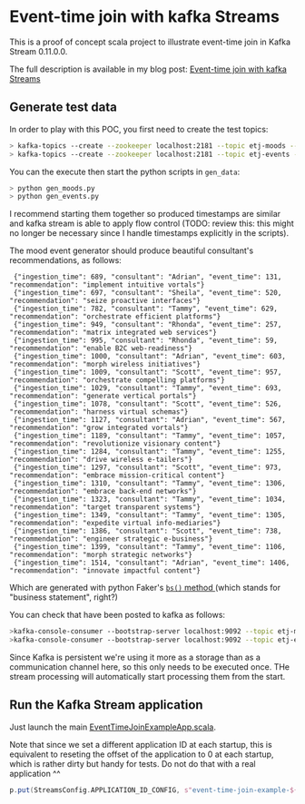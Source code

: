 # Event-time join with kafka Streams

This is a proof of concept scala project to illustrate event-time join in Kafka Stream 0.11.0.0. 

The full description is available in my blog post: [Event-time join with kafka Streams]()

## Generate test data

In order to play with this POC, you first need to create the test topics: 

```sh
> kafka-topics --create --zookeeper localhost:2181 --topic etj-moods --replication-factor 1 --partitions 4
> kafka-topics --create --zookeeper localhost:2181 --topic etj-events --replication-factor 1 --partitions 4
```


You can the execute then start the python scripts in `gen_data`: 

```sh
> python gen_moods.py
> python gen_events.py
```

I recommend starting them together so produced timestamps are similar and kafka stream is able to apply flow control (TODO: review this: this might no longer be necessary since I handle timestamps explicitly in the scripts). 

The mood event generator should produce beautiful consultant's recommendations, as follows: 

```
 {"ingestion_time": 689, "consultant": "Adrian", "event_time": 131, "recommendation": "implement intuitive vortals"}
 {"ingestion_time": 697, "consultant": "Sheila", "event_time": 520, "recommendation": "seize proactive interfaces"}
 {"ingestion_time": 782, "consultant": "Tammy", "event_time": 629, "recommendation": "orchestrate efficient platforms"}
 {"ingestion_time": 949, "consultant": "Rhonda", "event_time": 257, "recommendation": "matrix integrated web services"}
 {"ingestion_time": 995, "consultant": "Rhonda", "event_time": 59, "recommendation": "enable B2C web-readiness"}
 {"ingestion_time": 1000, "consultant": "Adrian", "event_time": 603, "recommendation": "morph wireless initiatives"}
 {"ingestion_time": 1009, "consultant": "Scott", "event_time": 957, "recommendation": "orchestrate compelling platforms"}
 {"ingestion_time": 1029, "consultant": "Tammy", "event_time": 693, "recommendation": "generate vertical portals"}
 {"ingestion_time": 1078, "consultant": "Scott", "event_time": 526, "recommendation": "harness virtual schemas"}
 {"ingestion_time": 1127, "consultant": "Adrian", "event_time": 567, "recommendation": "grow integrated vortals"}
 {"ingestion_time": 1189, "consultant": "Tammy", "event_time": 1057, "recommendation": "revolutionize visionary content"}
 {"ingestion_time": 1284, "consultant": "Tammy", "event_time": 1255, "recommendation": "drive wireless e-tailers"}
 {"ingestion_time": 1297, "consultant": "Scott", "event_time": 973, "recommendation": "embrace mission-critical content"}
 {"ingestion_time": 1310, "consultant": "Tammy", "event_time": 1306, "recommendation": "embrace back-end networks"}
 {"ingestion_time": 1323, "consultant": "Tammy", "event_time": 1034, "recommendation": "target transparent systems"}
 {"ingestion_time": 1349, "consultant": "Tammy", "event_time": 1305, "recommendation": "expedite virtual info-mediaries"}
 {"ingestion_time": 1386, "consultant": "Scott", "event_time": 738, "recommendation": "engineer strategic e-business"}
 {"ingestion_time": 1399, "consultant": "Tammy", "event_time": 1106, "recommendation": "morph strategic networks"}
 {"ingestion_time": 1514, "consultant": "Adrian", "event_time": 1406, "recommendation": "innovate impactful content"}
 ```
 
 Which are generated with python Faker's [`bs()` method ](https://faker.readthedocs.io/en/latest/providers/faker.providers.company.html) (which stands for "business statement", right?)


You can check that have been posted to kafka as follows: 

```sh
>kafka-console-consumer --bootstrap-server localhost:9092 --topic etj-moods --from-beginning
>kafka-console-consumer --bootstrap-server localhost:9092 --topic etj-events --from-beginning
```

Since Kafka is persistent we're using it more as a storage than as a communication channel here, so this only needs to be executed once. THe stream processing will automatically start processing them from the start.

## Run the Kafka Stream application

Just launch the main [EventTimeJoinExampleApp.scala](src/main/scala/svend/example/eventimejoin/EventTimeJoinExampleApp.scala). 

Note that since we set a different application ID at each startup, this is equivalent to reseting the offset of the application to 0 at each startup, which is rather dirty but handy for tests. Do not do that with a real application ^^

```scala
p.put(StreamsConfig.APPLICATION_ID_CONFIG, s"event-time-join-example-${System.currentTimeMillis()}")
```